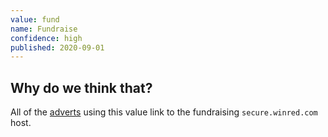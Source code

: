 ```yaml
---
value: fund
name: Fundraise
confidence: high
published: 2020-09-01
---
```


## Why do we think that?

All of the [adverts](/adverts?with_utm_values%5B17%5D=fund) using this value
link to the fundraising `secure.winred.com` host.

